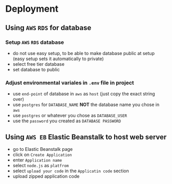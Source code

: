 # Deployment 
## Using `AWS` `RDS` for database

### Setup `AWS` `RDS` database
- do not use easy setup, to be able to make database public at setup (easy setup sets it automatically to private)
- select free tier database
- set database to public

### Adjust environmental variales in `.env` file in project
- use `end-point` of database in `aws` as `host` (just copy the exact string over)
- use `postgres` for `DATABASE_NAME` **NOT** the database name you chose in `aws`
- use `postgres` or whatever you chose as `DATABASE_USER`
- use the `password` you created as `DATABASE PASSWORD`

## Using `AWS EB` Elastic Beanstalk to host web server

- go to Elastic Beanstalk page
- click on `Create Application`
- enter `Application name`
- select `node.js` as `platfrom`
- select `upload your code` in the `Applicatin code` section
- upload zipped application code


